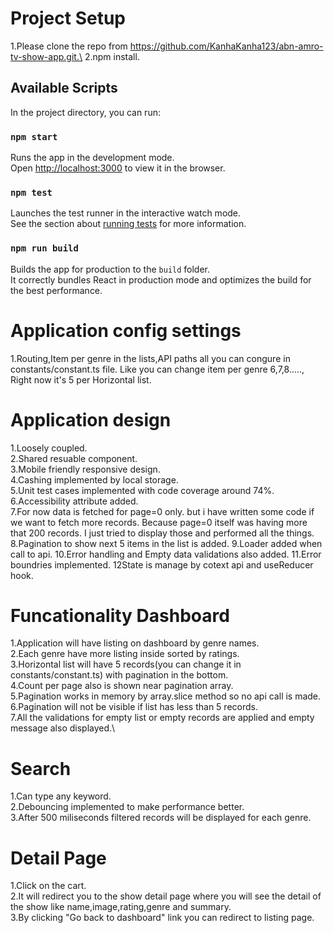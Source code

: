 
# Project Setup
 1.Please clone the repo from https://github.com/KanhaKanha123/abn-amro-tv-show-app.git.\
 2.npm install.

## Available Scripts

In the project directory, you can run:

### `npm start`

Runs the app in the development mode.\
Open [http://localhost:3000](http://localhost:3000) to view it in the browser.

### `npm test`

Launches the test runner in the interactive watch mode.\
See the section about [running tests](https://facebook.github.io/create-react-app/docs/running-tests) for more information.

### `npm run build`

Builds the app for production to the `build` folder.\
It correctly bundles React in production mode and optimizes the build for the best performance.

# Application config settings
1.Routing,Item per genre in the lists,API paths all you can congure in constants/constant.ts file. Like you can change item per genre 6,7,8....., Right now it's 5 per Horizontal list.

# Application design
1.Loosely coupled.\
2.Shared resuable component.\
3.Mobile friendly responsive design.\
4.Cashing implemented by local storage.\
5.Unit test cases implemented with code coverage around 74%.\
6.Accessibility attribute added.\
7.For now data is fetched for page=0 only. but i have written some code if we want to fetch more records. Because page=0 itself was having more that 200 records. I just tried to display those and performed all the things.\
8.Pagination to show next 5 items in the list is added.
9.Loader added when call to api.
10.Error handling and Empty data validations also added.
11.Error boundries implemented.
12State is manage by cotext api and useReducer hook.

# Funcationality Dashboard
 1.Application will have listing on dashboard by genre names.\
 2.Each genre have more listing inside sorted by ratings.\
 3.Horizontal list will have 5 records(you can change it in constants/constant.ts) with pagination in the bottom.\
 4.Count per page also is shown near pagination array.\
 5.Pagination works in memory by array.slice method so no api call is made.\
 6.Pagination will not be visible if list has less than 5 records.\
 7.All the validations for empty list or empty records are applied and empty message also displayed.\
 
# Search
1.Can type any keyword.\
2.Debouncing implemented to make performance better.\
3.After 500 miliseconds filtered records will be displayed for each genre.

# Detail Page
1.Click on the cart.\
2.It will redirect you to the show detail page where you will see the detail of the show like name,image,rating,genre and summary.\
3.By clicking "Go back to dashboard" link you can redirect to listing page.

